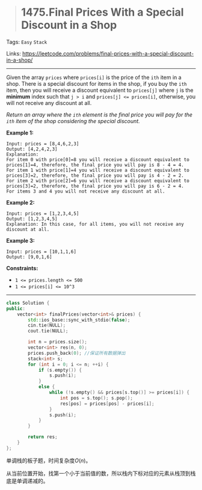 > # 1475.Final Prices With a Special Discount in a Shop

Tags: `Easy` `Stack`

Links: https://leetcode.com/problems/final-prices-with-a-special-discount-in-a-shop/

-----

Given the array `prices` where `prices[i]` is the price of the `ith` item in a shop. There is a special discount for items in the shop, if you buy the `ith` item, then you will receive a discount equivalent to `prices[j]` where `j` is the **minimum** index such that `j > i` and `prices[j] <= prices[i]`, otherwise, you will not receive any discount at all.

*Return an array where the `ith` element is the final price you will pay for the `ith` item of the shop considering the special discount.*

**Example 1:**

```
Input: prices = [8,4,6,2,3]
Output: [4,2,4,2,3]
Explanation: 
For item 0 with price[0]=8 you will receive a discount equivalent to prices[1]=4, therefore, the final price you will pay is 8 - 4 = 4. 
For item 1 with price[1]=4 you will receive a discount equivalent to prices[3]=2, therefore, the final price you will pay is 4 - 2 = 2. 
For item 2 with price[2]=6 you will receive a discount equivalent to prices[3]=2, therefore, the final price you will pay is 6 - 2 = 4. 
For items 3 and 4 you will not receive any discount at all.
```

**Example 2:**

```
Input: prices = [1,2,3,4,5]
Output: [1,2,3,4,5]
Explanation: In this case, for all items, you will not receive any discount at all.
```

**Example 3:**

```
Input: prices = [10,1,1,6]
Output: [9,0,1,6]
```

**Constraints:**

- `1 <= prices.length <= 500`
- `1 <= prices[i] <= 10^3`

-----

```c++
class Solution {
public:
    vector<int> finalPrices(vector<int>& prices) {
        std::ios_base::sync_with_stdio(false);
		cin.tie(NULL);
		cout.tie(NULL);

        int n = prices.size();
        vector<int> res(n, 0);
        prices.push_back(0); //保证所有数据弹出
        stack<int> s;
        for (int i = 0; i <= n; ++i) {
            if (s.empty()) {
                s.push(i);
            }
            else {
                while (!s.empty() && prices[s.top()] >= prices[i]) {
                    int pos = s.top(); s.pop();
                    res[pos] = prices[pos] - prices[i];
                }
                s.push(i);
            }
        }

        return res;
    }
};
```

单调栈的板子题，时间复杂度$O(n)$。

从当前位置开始，找第一个小于当前值的数，所以栈内下标对应的元素从栈顶到栈底是单调递减的。